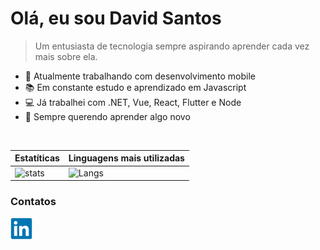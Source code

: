 # Olá, eu sou David Santos

> Um entusiasta de tecnologia sempre aspirando aprender cada vez mais sobre ela.

- 💼 Atualmente trabalhando com desenvolvimento mobile
- 📚 Em constante estudo e aprendizado em Javascript
- 💻 Já trabalhei com .NET, Vue, React, Flutter e Node
- 💭 Sempre querendo aprender algo novo

<br/>

| Estatíticas                                                                                                                                          | Linguagens mais utilizadas                                                                                                                                    |
| ------------------------------------------------------------------------------------------------------------------------------------------------------------------------ | ---------------------------------------------------------------------------------------------------------------------------------------------------------------------------------- |
| ![stats](https://github-readme-stats.vercel.app/api?username=santoscdavid&theme=github_dark&include_all_commits=true&count_private=true&show_icons=true) | ![Langs](https://github-readme-stats.vercel.app/api/top-langs/?username=santoscdavid&layout=compact&langs_count=6&theme=github_dark&count_private=true)|


### Contatos
<a href="https://www.linkedin.com/in/santoscdavid/" target="_blank">
  <img align="center" alt="linkedin" heigth="45" width="35" src="https://raw.githubusercontent.com/devicons/devicon/master/icons/linkedin/linkedin-original.svg" style="max-width:100%">
</a>

